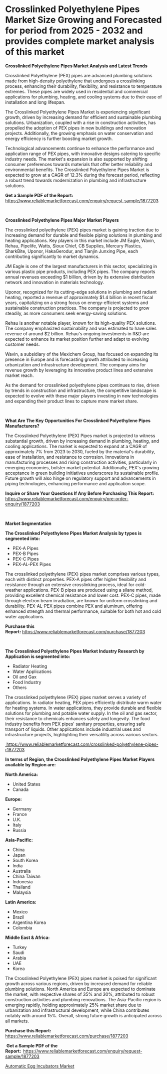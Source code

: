<p><h1>Crosslinked Polyethylene Pipes Market Size Growing and Forecasted for period from 2025 - 2032 and provides complete market analysis of this market</h1></p><p><strong>Crosslinked Polyethylene Pipes Market Analysis and Latest Trends</strong></p>
<p><p>Crosslinked Polyethylene (PEX) pipes are advanced plumbing solutions made from high-density polyethylene that undergoes a crosslinking process, enhancing their durability, flexibility, and resistance to temperature extremes. These pipes are widely used in residential and commercial applications for plumbing, heating, and cooling systems due to their ease of installation and long lifespan.</p><p>The Crosslinked Polyethylene Pipes Market is experiencing significant growth, driven by increasing demand for efficient and sustainable plumbing solutions. Urbanization, coupled with a rise in construction activities, has propelled the adoption of PEX pipes in new buildings and renovation projects. Additionally, the growing emphasis on water conservation and energy efficiency is further boosting market growth. </p><p>Technological advancements continue to enhance the performance and application range of PEX pipes, with innovative designs catering to specific industry needs. The market's expansion is also supported by shifting consumer preferences towards materials that offer better reliability and environmental benefits. The Crosslinked Polyethylene Pipes Market is expected to grow at a CAGR of 12.3% during the forecast period, reflecting a robust trend towards modernization in plumbing and infrastructure solutions.</p></p>
<p><strong>Get a Sample PDF of the Report:&nbsp;</strong> <a href="https://www.reliablemarketforecast.com/enquiry/request-sample/1877203?utm_campaign=1885&utm_medium=2&utm_source=Github&utm_content=ia&utm_term=19022025&utm_id=crosslinked-polyethylene-pipes">https://www.reliablemarketforecast.com/enquiry/request-sample/1877203</a></p>
<p>&nbsp;</p>
<p><strong>Crosslinked Polyethylene Pipes Major Market Players</strong></p>
<p><p>The crosslinked polyethylene (PEX) pipes market is gaining traction due to increasing demand for durable and flexible piping solutions in plumbing and heating applications. Key players in this market include JM Eagle, Wavin, Rehau, Pipelife, Watts, Sioux Chief, CB Supplies, Mercury Plastics, SharkBite, Uponor, HakaGerodur, and Tianjin Junxing Pipe, each contributing significantly to market dynamics.</p><p>JM Eagle is one of the largest manufacturers in this sector, specializing in various plastic pipe products, including PEX pipes. The company reports annual revenues exceeding $1 billion, driven by its extensive distribution network and innovation in materials technology. </p><p>Uponor, recognized for its cutting-edge solutions in plumbing and radiant heating, reported a revenue of approximately $1.4 billion in recent fiscal years, capitalizing on a strong focus on energy-efficient systems and sustainable construction practices. The company is projected to grow steadily, as more consumers seek energy-saving solutions. </p><p>Rehau is another notable player, known for its high-quality PEX solutions. The company emphasized sustainability and was estimated to have sales revenue of around $2 billion. Rehau's ongoing investments in R&D are expected to enhance its market position further and adapt to evolving customer needs.</p><p>Wavin, a subsidiary of the Mexichem Group, has focused on expanding its presence in Europe and is forecasting growth attributed to increasing urbanization and infrastructure development. The company aims for revenue growth by leveraging its innovative product lines and extensive market reach.</p><p>As the demand for crosslinked polyethylene pipes continues to rise, driven by trends in construction and infrastructure, the competitive landscape is expected to evolve with these major players investing in new technologies and expanding their product lines to capture more market share.</p></p>
<p>&nbsp;</p>
<p><strong>What Are The Key Opportunities For Crosslinked Polyethylene Pipes Manufacturers?</strong></p>
<p><p>The Crosslinked Polyethylene (PEX) Pipes market is projected to witness substantial growth, driven by increasing demand in plumbing, heating, and cooling applications. The market is expected to expand at a CAGR of approximately 7% from 2023 to 2030, fueled by the material's durability, ease of installation, and resistance to corrosion. Innovations in manufacturing processes and rising construction activities, particularly in emerging economies, bolster market potential. Additionally, PEX's growing acceptance in green building initiatives underscores its sustainable profile. Future growth will also hinge on regulatory support and advancements in piping technologies, enhancing performance and application scope.</p></p>
<p><strong>Inquire or Share Your Questions If Any Before Purchasing This Report:</strong> <a href="https://www.reliablemarketforecast.com/enquiry/pre-order-enquiry/1877203?utm_campaign=1885&utm_medium=2&utm_source=Github&utm_content=ia&utm_term=19022025&utm_id=crosslinked-polyethylene-pipes">https://www.reliablemarketforecast.com/enquiry/pre-order-enquiry/1877203</a></p>
<p>&nbsp;</p>
<p><strong>Market Segmentation</strong></p>
<p><strong>The Crosslinked Polyethylene Pipes Market Analysis by types is segmented into:</strong></p>
<p><ul><li>PEX-A Pipes</li><li>PEX-B Pipes</li><li>PEX-C Pipes</li><li>PEX-AL-PEX Pipes</li></ul></p>
<p><p>The crosslinked polyethylene (PEX) pipes market comprises various types, each with distinct properties. PEX-A pipes offer higher flexibility and resistance through an extensive crosslinking process, ideal for cold-weather applications. PEX-B pipes are produced using a silane method, providing excellent chemical resistance and lower cost. PEX-C pipes, made through electron beam irradiation, are known for uniform crosslinking and durability. PEX-AL-PEX pipes combine PEX and aluminum, offering enhanced strength and thermal performance, suitable for both hot and cold water applications.</p></p>
<p><strong>Purchase this Report:&nbsp;</strong><a href="https://www.reliablemarketforecast.com/purchase/1877203?utm_campaign=1885&utm_medium=2&utm_source=Github&utm_content=ia&utm_term=19022025&utm_id=crosslinked-polyethylene-pipes">https://www.reliablemarketforecast.com/purchase/1877203</a></p>
<p>&nbsp;</p>
<p><strong>The Crosslinked Polyethylene Pipes Market Industry Research by Application is segmented into:</strong></p>
<p><ul><li>Radiator Heating</li><li>Water Applications</li><li>Oil and Gax</li><li>Food Industry</li><li>Others</li></ul></p>
<p><p>The crosslinked polyethylene (PEX) pipes market serves a variety of applications. In radiator heating, PEX pipes efficiently distribute warm water for heating systems. In water applications, they provide durable and flexible solutions for plumbing and potable water supply. In the oil and gas sector, their resistance to chemicals enhances safety and longevity. The food industry benefits from PEX pipes' sanitary properties, ensuring safe transport of liquids. Other applications include industrial uses and infrastructure projects, highlighting their versatility across various sectors.</p></p>
<p><a href="https://www.reliablemarketforecast.com/crosslinked-polyethylene-pipes-r1877203?utm_campaign=1885&utm_medium=2&utm_source=Github&utm_content=ia&utm_term=19022025&utm_id=crosslinked-polyethylene-pipes">&nbsp;https://www.reliablemarketforecast.com/crosslinked-polyethylene-pipes-r1877203</a></p>
<p><strong>In terms of Region, the Crosslinked Polyethylene Pipes Market Players available by Region are:</strong></p>
<p>
    <p> <strong> North America: </strong>
        <ul>
            <li>United States</li>
            <li>Canada</li>
        </ul>
        </p> 
    <p> <strong> Europe: </strong>
        <ul>
            <li>Germany</li>
            <li>France</li>
            <li>U.K.</li>
            <li>Italy</li>
            <li>Russia</li>
        </ul>
        </p> 
    <p> <strong> Asia-Pacific: </strong>
        <ul>
            <li>China</li>
            <li>Japan</li>
            <li>South Korea</li>
            <li>India</li>
            <li>Australia</li>
            <li>China Taiwan</li>
            <li>Indonesia</li>
            <li>Thailand</li>
            <li>Malaysia</li>
        </ul>
        </p> 
    <p> <strong> Latin America: </strong>
        <ul>
            <li>Mexico</li>
            <li>Brazil</li>
            <li>Argentina Korea</li>
            <li>Colombia</li>
        </ul>
        </p> 
    <p> <strong> Middle East & Africa: </strong>
        <ul>
            <li>Turkey</li>
            <li>Saudi</li>
            <li>Arabia</li>
            <li>UAE</li>
            <li>Korea</li>
        </ul>
    </p>
    </p>
<p><p>The Crosslinked Polyethylene (PEX) pipes market is poised for significant growth across various regions, driven by increased demand for reliable plumbing solutions. North America and Europe are expected to dominate the market, with respective shares of 35% and 30%, attributed to robust construction activities and plumbing renovations. The Asia-Pacific region is emerging rapidly, holding approximately 25% market share due to urbanization and infrastructural development, while China contributes notably with around 15%. Overall, strong future growth is anticipated across all markets.</p></p>
<p><strong>Purchase this Report: </strong><a href="https://www.reliablemarketforecast.com/purchase/1877203?utm_campaign=1885&utm_medium=2&utm_source=Github&utm_content=ia&utm_term=19022025&utm_id=crosslinked-polyethylene-pipes">https://www.reliablemarketforecast.com/purchase/1877203</a></p>
<p>&nbsp;<strong>Get a Sample PDF of the Report:&nbsp;&nbsp;</strong><a href="https://www.reliablemarketforecast.com/enquiry/request-sample/1877203?utm_campaign=1885&utm_medium=2&utm_source=Github&utm_content=ia&utm_term=19022025&utm_id=crosslinked-polyethylene-pipes">https://www.reliablemarketforecast.com/enquiry/request-sample/1877203</a></p>
<p><strong></strong></p>
<p><p><a href="https://github.com/sofayahoo2023/Market-Research-Report-List-7/blob/main/automatic-egg-incubators-market.md?utm_campaign=1885&utm_medium=2&utm_source=Github&utm_content=ia&utm_term=19022025&utm_id=crosslinked-polyethylene-pipes">Automatic Egg Incubators Market</a></p></p>